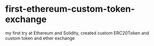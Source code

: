 # first-ethereum-custom-token-exchange
my first try at Ethereum and Solidity, created custom ERC20Token and custom token and ether exchange
